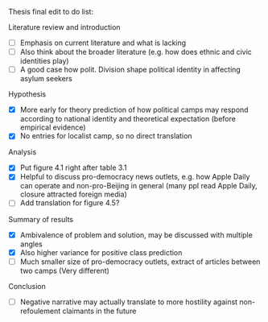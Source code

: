 Thesis final edit to do list:

Literature review and introduction
- [ ] 	Emphasis on current literature and what is lacking
- [ ] 	Also think about the broader literature (e.g. how does ethnic and civic identities play)
- [ ] 	A good case how polit. Division shape political identity in affecting asylum seekers

Hypothesis
- [x] 	More early for theory prediction of how political camps may respond according to national identity and theoretical expectation (before empirical evidence)
- [x] 	No entries for localist camp, so no direct translation

Analysis
- [x] 	Put figure 4.1 right after table 3.1
- [x] 	Helpful to discuss pro-democracy news outlets, e.g. how Apple Daily can operate and non-pro-Beijing in general (many ppl read Apple Daily, closure attracted foreign media)
- [ ] 	Add translation for figure 4.5?

Summary of results 
- [x] 	Ambivalence of problem and solution, may be discussed with multiple angles 
- [x] 	Also higher variance for positive class prediction
- [ ] 	Much smaller size of pro-democracy outlets, extract of articles between two camps (Very different)

Conclusion
- [ ] Negative narrative may actually translate to more hostility against non-refoulement claimants in the future